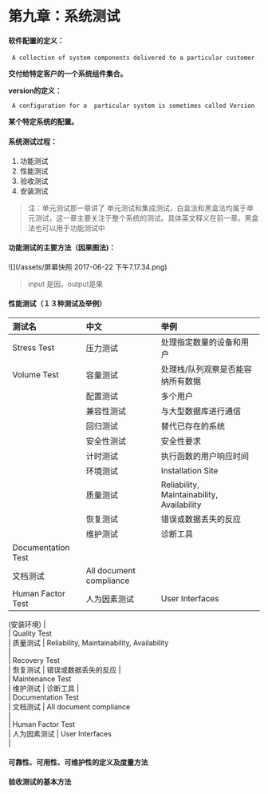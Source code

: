 # 第九章：系统测试

#### 软件配置的定义：

```
 A collection of system components delivered to a particular customer
```

**交付给特定客户的一个系统组件集合。**

**version的定义：**

```
 A configuration for a  particular system is sometimes called Version
```

**某个特定系统的配置。**

#### 系统测试过程：

1. 功能测试
2. 性能测试
3. 验收测试
4. 安装测试

> 注：单元测试那一章讲了 单元测试和集成测试，白盒法和黑盒法均属于单元测试，这一章主要关注于整个系统的测试。具体英文释义在前一章。黑盒法也可以用于功能测试中

#### 功能测试的主要方法（因果图法\)：

![](/assets/屏幕快照 2017-06-22 下午7.17.34.png)

> input 是因，output是果

#### 性能测试（１３种测试及举例）

| 测试名 | 中文 | 举例 |
| :--- | :--- | :--- |
| Stress Test | 压力测试 | 处理指定数量的设备和用户 |
| Volume Test | 容量测试 | 处理栈/队列观察是否能容纳所有数据 |
|  | 配置测试 | 多个用户 |
|  | 兼容性测试 | 与大型数据库进行通信 |
|  | 回归测试 | 替代已存在的系统 |
|  | 安全性测试 | 安全性要求 |
|  | 计时测试 | 执行函数的用户响应时间 |
|  | 环境测试 | Installation Site |
|  | 质量测试 | Reliability, Maintainability, Availability |
|  | 恢复测试 | 错误或数据丢失的反应 |
|  | 维护测试 | 诊断工具 |
| Documentation Test | 文档测试 | All document compliance |
| Human Factor Test | 人为因素测试 | User Interfaces |

\(安装环境\) \|  
\| Quality Test  
 \| 质量测试 \| Reliability, Maintainability, Availability  
 \|  
\| Recovery Test  
 \| 恢复测试 \| 错误或数据丢失的反应 \|  
\| Maintenance  Test  
 \| 维护测试 \| 诊断工具 \|  
\| Documentation Test  
 \| 文档测试 \| All document compliance  
 \|  
\| Human Factor Test  
 \| 人为因素测试 \| User Interfaces  
 \|

#### 可靠性、可用性、可维护性的定义及度量方法

#### 验收测试的基本方法



